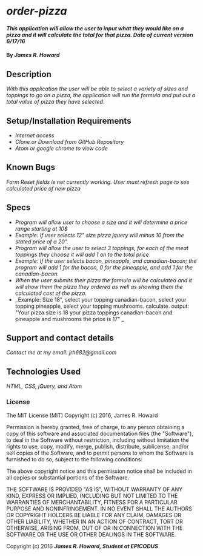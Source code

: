 # _order-pizza_

#### _This application will allow the user to input what they would like on a pizza and it will calculate the total for that pizza. Date of current version 6/17/16_

#### By _**James R. Howard**_

## Description

_With this application the user will be able to select a variety of sizes and toppings to go on a pizza, the application will run the formula and put out a total value of pizza they have selected._

## Setup/Installation Requirements

* _Internet access_
* _Clone or Download from GitHub Repository_
* _Atom or google chrome to view code_

## Known Bugs

_Form Reset fields is not currently working. User must refresh page to see calculated price of new pizza_

## Specs

* _Program will allow user to choose a size and it will determine a price range starting at 10$<li>Example: If user selects 12" size pizza jquery will minus 10 from the stated price of a 20".</li>_
* _Program will allow the user to select 3 toppings, for each of the meat toppings they choose it will add 1 on to the total price_
* _Example: If the user selects bacon, pineapple, and canadian-bacon; the program will add 1 for the bacon, 0 for the pineapple, and add 1 for the canadian-bacon._
* _When the user submits their pizza the formula will be calculated and it will show them the pizza they ordered as well as showing them the calculated cost of the pizza._
* _Example: Size 18", select your topping canadian-bacon, select your topping pineapple, select your topping mushrooms. calculate. output: "Your pizza size is 18 your pizza toppings canadian-bacon and pineapple and mushrooms the price is 17" _

## Support and contact details

_Contact me at my email: jrh682@gmail.com_

## Technologies Used

_HTML, CSS, jQuery, and Atom_

### License

The MIT License (MIT)
Copyright (c) 2016, James R. Howard

Permission is hereby granted, free of charge, to any person obtaining a copy of this software and associated documentation files (the "Software"), to deal in the Software without restriction, including without limitation the rights to use, copy, modify, merge, publish, distribute, sublicense, and/or sell copies of the Software, and to permit persons to whom the Software is furnished to do so, subject to the following conditions:

The above copyright notice and this permission notice shall be included in all copies or substantial portions of the Software.

THE SOFTWARE IS PROVIDED "AS IS", WITHOUT WARRANTY OF ANY KIND, EXPRESS OR IMPLIED, INCLUDING BUT NOT LIMITED TO THE WARRANTIES OF MERCHANTABILITY, FITNESS FOR A PARTICULAR PURPOSE AND NONINFRINGEMENT. IN NO EVENT SHALL THE AUTHORS OR COPYRIGHT HOLDERS BE LIABLE FOR ANY CLAIM, DAMAGES OR OTHER LIABILITY, WHETHER IN AN ACTION OF CONTRACT, TORT OR OTHERWISE, ARISING FROM, OUT OF OR IN CONNECTION WITH THE SOFTWARE OR THE USE OR OTHER DEALINGS IN THE SOFTWARE.

Copyright (c) 2016 **_James R. Howard, Student at EPICODUS_**
